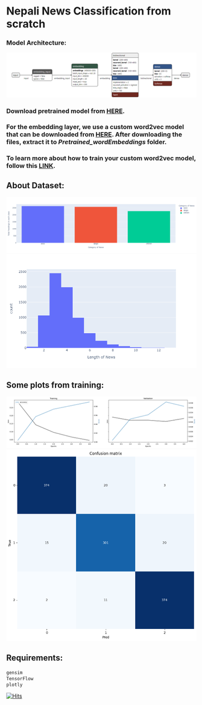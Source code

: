 # Nepali News Classification from scratch 
### Model Architecture: 
![title](Images/ARCH.png)
### Download pretrained model from [HERE](https://drive.google.com/file/d/1dthVgTmM0XWj8rlZSY42qiYxWtX3jtdl/view?usp=sharing).
### For the embedding layer, we use a custom word2vec model that can be downloaded from [HERE](https://drive.google.com/file/d/1dthVgTmM0XWj8rlZSY42qiYxWtX3jtdl/view?usp=sharing). After downloading the files, extract it to ***Pretrained_wordEmbeddings*** folder. 
### To learn more about how to train your custom word2vec model, follow this [LINK](https://github.com/R4j4n/Nepali-Word2Vec-from-scratch). 

## About Dataset: 

![title](Images/newplot.png)
![title](Images/LABELS.png)

## Some plots from training: 
![title](Images/TR.png)
![title](Images/CM.png)

## Requirements: 
```
gensim
TensorFlow
plotly
```
[![Hits](https://hits.seeyoufarm.com/api/count/incr/badge.svg?url=https%3A%2F%2Fgithub.com%2FR4j4n%2FNepali-News-Classification-from-scratch&count_bg=%23984762&title_bg=%23555555&icon=python.svg&icon_color=%23E7E7E7&title=hits&edge_flat=false)](https://hits.seeyoufarm.com)



